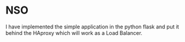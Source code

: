 # NSO
I have implemented the simple application in the python flask and put it behind the HAproxy which will work as a Load Balancer.
